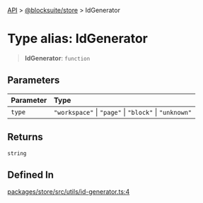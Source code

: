 [API](../../../index.md) > [@blocksuite/store](../index.md) > IdGenerator

# Type alias: IdGenerator

> **IdGenerator**: `function`

## Parameters

| Parameter | Type |
| :------ | :------ |
| `type` | `"workspace"` \| `"page"` \| `"block"` \| `"unknown"` |

## Returns

`string`

## Defined In

[packages/store/src/utils/id-generator.ts:4](https://github.com/Saul-Mirone/blocksuite/blob/f2324b82e/packages/store/src/utils/id-generator.ts#L4)
